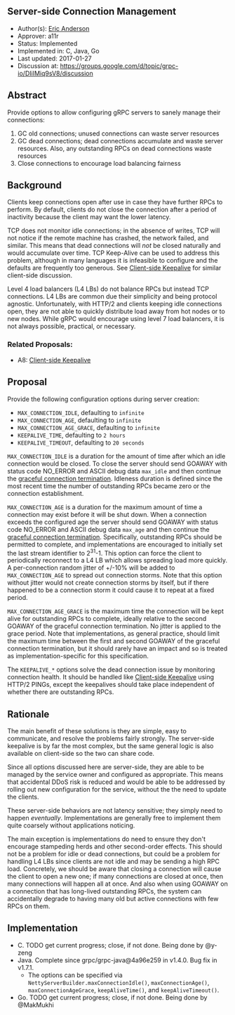 Server-side Connection Management
----
* Author(s): [Eric Anderson](https://github.com/ejona86)
* Approver: a11r
* Status: Implemented
* Implemented in: C, Java, Go
* Last updated: 2017-01-27
* Discussion at:
  https://groups.google.com/d/topic/grpc-io/DIiIMiq9sV8/discussion

## Abstract

Provide options to allow configuring gRPC servers to sanely manage their
connections:
 1. GC old connections; unused connections can waste server resources
 2. GC dead connections; dead connections accumulate and waste server resources.
    Also, any outstanding RPCs on dead connections waste resources
 3. Close connections to encourage load balancing fairness

## Background

Clients keep connections open after use in case they have further RPCs to
perform. By default, clients do not close the connection after a period of
inactivity because the client may want the lower latency.

TCP does not monitor idle connections; in the absence of writes, TCP will not
notice if the remote machine has crashed, the network failed, and similar. This
means that dead connections will *not* be closed naturally and would accumulate
over time. TCP Keep-Alive can be used to address this problem, although in many
languages it is infeasible to configure and the defaults are frequently too
generous. See [Client-side Keepalive][] for similar client-side discussion.

Level 4 load balancers (L4 LBs) do not balance RPCs but instead TCP connections.
L4 LBs are common due their simplicity and being protocol agnostic.
Unfortunately, with HTTP/2 and clients keeping idle connections open, they are
not able to quickly distribute load away from hot nodes or to new nodes. While
gRPC would encourage using level 7 load balancers, it is not always possible,
practical, or necessary.

[Client-side Keepalive]: A8-client-side-keepalive.md

### Related Proposals:
* A8: [Client-side Keepalive][]

## Proposal

Provide the following configuration options during server creation:
* `MAX_CONNECTION_IDLE`, defaulting to `infinite`
* `MAX_CONNECTION_AGE`, defaulting to `infinite`
* `MAX_CONNECTION_AGE_GRACE`, defaulting to `infinite`
* `KEEPALIVE_TIME`, defaulting to `2 hours`
* `KEEPALIVE_TIMEOUT`, defaulting to `20 seconds`

`MAX_CONNECTION_IDLE` is a duration for the amount of time after which an idle
connection would be closed. To close the server should send GOAWAY with status
code NO\_ERROR and ASCII debug data `max_idle` and then continue the [graceful
connection termination][]. Idleness duration is defined since the most recent
time the number of outstanding RPCs became zero or the connection establishment.

`MAX_CONNECTION_AGE` is a duration for the maximum amount of time a connection
may exist before it will be shut down. When a connection exceeds the configured
age the server should send GOAWAY with status code NO\_ERROR and ASCII debug data
`max_age` and then continue the [graceful connection termination][].
Specifically, outstanding RPCs should be permitted to complete, and
implementations are encouraged to initially set the last stream identifier to
2<sup>31</sup>-1. This option can force the client to periodically reconnect to
a L4 LB which allows spreading load more quickly. A per-connection random jitter
of +/-10% will be added to `MAX_CONNECTION_AGE` to spread out connection storms.
Note that this option without jitter would not create connection storms by
itself, but if there happened to be a connection storm it could cause it to
repeat at a fixed period.

`MAX_CONNECTION_AGE_GRACE` is the maximum time the connection will be kept alive
for outstanding RPCs to complete, ideally relative to the second GOAWAY of the
graceful connection termination. No jitter is applied to the grace period. Note
that implementations, as general practice, should limit the maximum time between
the first and second GOAWAY of the graceful connection termination, but it
should rarely have an impact and so is treated as implementation-specific for
this specification.

The `KEEPALIVE_*` options solve the dead connection issue by monitoring
connection health. It should be handled like [Client-side Keepalive][] using
HTTP/2 PINGs, except the keepalives should take place independent of whether
there are outstanding RPCs.

[graceful connection termination]: http://httpwg.org/specs/rfc7540.html#rfc.section.6.8

## Rationale

The main benefit of these solutions is they are simple, easy to communicate, and
resolve the problems fairly strongly. The server-side keepalive is by far the
most complex, but the same general logic is also available on client-side so the
two can share code.

Since all options discussed here are server-side, they are able to be managed by
the service owner and configured as appropriate. This means that accidental DDoS
risk is reduced and would be able to be addressed by rolling out new
configuration for the service, without the the need to update the clients.

These server-side behaviors are not latency sensitive; they simply need to
happen *eventually*. Implementations are generally free to implement them quite
coarsely without applications noticing.

The main exception is implementations do need to ensure they don't encourage
stampeding herds and other second-order effects. This should not be a problem
for idle or dead connections, but could be a problem for handling L4 LBs since
clients are not idle and may be sending a high RPC load. Concretely, we should
be aware that closing a connection will cause the client to open a new one; if
many connections are closed at once, then many connections will happen all at
once. And also when using GOAWAY on a connection that has long-lived outstanding
RPCs, the system can accidentally degrade to having many old but active
connections with few RPCs on them.

## Implementation

* C. TODO get current progress; close, if not done. Being done by @y-zeng
* Java. Complete since grpc/grpc-java@4a96e259 in v1.4.0. Bug fix in v1.7.1.
  * The options can be specified via `NettyServerBuilder.maxConnectionIdle()`,
    `maxConnectionAge()`, `maxConnectionAgeGrace`, `keepAliveTime()`, and
    `keepAliveTimeout()`.
* Go. TODO get current progress; close, if not done. Being done by @MakMukhi
